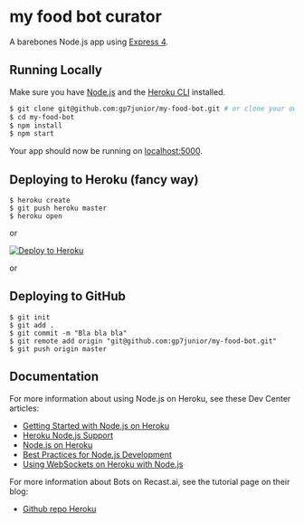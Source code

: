 # my food bot curator

A barebones Node.js app using [Express 4](http://expressjs.com/).

## Running Locally

Make sure you have [Node.js](http://nodejs.org/) and the [Heroku CLI](https://cli.heroku.com/) installed.

```sh
$ git clone git@github.com:gp7junior/my-food-bot.git # or clone your own fork
$ cd my-food-bot
$ npm install
$ npm start
```

Your app should now be running on [localhost:5000](http://localhost:5000/).

## Deploying to Heroku (fancy way)

```
$ heroku create
$ git push heroku master
$ heroku open
```
or

[![Deploy to Heroku](https://www.herokucdn.com/deploy/button.png)](https://heroku.com/deploy)

or

## Deploying to GitHub

```
$ git init
$ git add .
$ git commit -m "Bla bla bla"
$ git remote add origin "git@github.com:gp7junior/my-food-bot.git"
$ git push origin master
```

## Documentation

For more information about using Node.js on Heroku, see these Dev Center articles:

- [Getting Started with Node.js on Heroku](https://devcenter.heroku.com/articles/getting-started-with-nodejs)
- [Heroku Node.js Support](https://devcenter.heroku.com/articles/nodejs-support)
- [Node.js on Heroku](https://devcenter.heroku.com/categories/nodejs)
- [Best Practices for Node.js Development](https://devcenter.heroku.com/articles/node-best-practices)
- [Using WebSockets on Heroku with Node.js](https://devcenter.heroku.com/articles/node-websockets)

For more information about Bots on Recast.ai, see the tutorial page on their blog:

- [Github repo Heroku](https://recast.ai/blog/github-repo-heroku/)
